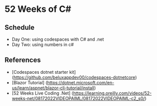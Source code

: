 # 52 Weeks of C#

## Schedule
- Day One: using codespaces with C# and .net
- Day Two: using numbers in c#

## References

* [Codespaces dotnet starter kit] (https://github.com/beluxappdev00/codespaces-dotnetcore)
* [Blazor Tutorial] (https://dotnet.microsoft.com/en-us/learn/aspnet/blazor-cli-tutorial/install)
* [52 Weeks Live Coding .Net] (https://learning.oreilly.com/videos/52-weeks-net/08172022VIDEOPAIML/08172022VIDEOPAIML-c2_s0/)




